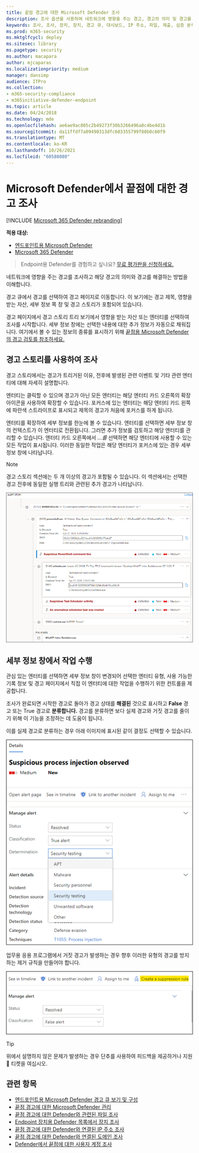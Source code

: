 ```yaml
---
title: 끝점 경고에 대한 Microsoft Defender 조사
description: 조사 옵션을 사용하여 네트워크에 영향을 주는 경고, 경고의 의미 및 경고를 해결하는 방법에 대한 세부 정보를 얻을 수 있습니다.
keywords: 조사, 조사, 장치, 장치, 경고 큐, 대시보드, IP 주소, 파일, 제출, 심층 분석, 타임라인, 검색, 도메인, URL, IP
ms.prod: m365-security
ms.mktglfcycl: deploy
ms.sitesec: library
ms.pagetype: security
ms.author: macapara
author: mjcaparas
ms.localizationpriority: medium
manager: dansimp
audience: ITPro
ms.collection:
- m365-security-compliance
- m365initiative-defender-endpoint
ms.topic: article
ms.date: 04/24/2018
ms.technology: mde
ms.openlocfilehash: ae6ae9ac805c2b49273f30b3266496a8c4be4d1b
ms.sourcegitcommit: da11ffdf7a09490313dfc603355799f80b0c60f9
ms.translationtype: MT
ms.contentlocale: ko-KR
ms.lasthandoff: 10/26/2021
ms.locfileid: "60588080"
---
```

# <a name="investigate-alerts-in-microsoft-defender-for-endpoint"></a>Microsoft Defender에서 끝점에 대한 경고 조사

[!INCLUDE [Microsoft 365 Defender rebranding](../../includes/microsoft-defender.md)]

**적용 대상:**
- [엔드포인트용 Microsoft Defender](https://go.microsoft.com/fwlink/p/?linkid=2154037)
- [Microsoft 365 Defender](https://go.microsoft.com/fwlink/?linkid=2118804)

> Endpoint용 Defender를 경험하고 싶나요? [무료 평가판을 신청하세요.](https://signup.microsoft.com/create-account/signup?products=7f379fee-c4f9-4278-b0a1-e4c8c2fcdf7e&ru=https://aka.ms/MDEp2OpenTrial?ocid=docs-wdatp-investigatealerts-abovefoldlink)

네트워크에 영향을 주는 경고를 조사하고 해당 경고의 의미와 경고를 해결하는 방법을 이해합니다.

경고 큐에서 경고를 선택하여 경고 페이지로 이동합니다. 이 보기에는 경고 제목, 영향을 받는 자산, 세부 정보 쪽 창 및 경고 스토리가 포함되어 있습니다.

경고 페이지에서 경고 스토리 트리 보기에서 영향을 받는 자산 또는 엔터티를 선택하여 조사를 시작합니다. 세부 정보 창에는 선택한 내용에 대한 추가 정보가 자동으로 채워집니다. 여기에서 볼 수 있는 정보의 종류를 표시하기 위해 [끝점용 Microsoft Defender의 경고 검토를 참조하세요.](/microsoft-365/security/defender-endpoint/review-alerts)

## <a name="investigate-using-the-alert-story"></a>경고 스토리를 사용하여 조사

경고 스토리에서는 경고가 트리거된 이유, 전후에 발생된 관련 이벤트 및 기타 관련 엔터티에 대해 자세히 설명합니다.

엔터티는 클릭할 수 있으며 경고가 아닌 모든 엔터티는 해당 엔터티 카드 오른쪽의 확장 아이콘을 사용하여 확장할 수 있습니다. 포커스에 있는 엔터티는 해당 엔터티 카드 왼쪽에 파란색 스트라이프로 표시되고 제목의 경고가 처음에 포커스를 하게 됩니다.

엔터티를 확장하여 세부 정보를 한눈에 볼 수 있습니다. 엔터티를 선택하면 세부 정보 창의 컨텍스트가 이 엔터티로 전환됩니다. 그러면 추가 정보를 검토하고 해당 엔터티를 관리할 수 있습니다. 엔터티 카드 오른쪽에서 *...를* 선택하면 해당 엔터티에 사용할 수 있는 모든 작업이 표시됩니다. 이러한 동일한 작업은 해당 엔터티가 포커스에 있는 경우 세부 정보 창에 나타납니다.

> [!NOTE]
> 경고 스토리 섹션에는 두 개 이상의 경고가 포함될 수 있습니다. 이 섹션에서는 선택한 경고 전후에 동일한 실행 트리와 관련된 추가 경고가 나타납니다.

![포커스가 있는 경고와 일부 확장된 카드가 있는 경고 스토리의 예입니다.](images/alert-story-tree.png)

## <a name="take-action-from-the-details-pane"></a>세부 정보 창에서 작업 수행

관심 있는 엔터티를 선택하면 세부 정보 창이 변경되어 선택한 엔터티 유형, 사용 가능한 기록 정보 및 경고 페이지에서  직접 이 엔터티에 대한 작업을 수행하기 위한 컨트롤을 제공합니다.

조사가 완료되면 시작한 경고로 돌아가 경고 상태를 **해결된** 것으로 표시하고 **False** 경고 또는 True 경고로 **분류합니다.** 경고를 분류하면 보다 실제 경고와 거짓 경고를 줄이기 위해 이 기능을 조정하는 데 도움이 됩니다.

이를 실제 경고로 분류하는 경우 아래 이미지에 표시된 같이 결정도 선택할 수 있습니다.

![해결된 경고 및 결정 드롭다운이 확장된 세부 정보 창의 스니킷입니다.](images/alert-details-resolved-true.png)

업무용 응용 프로그램에서 거짓 경고가 발생하는 경우 향후 이러한 유형의 경고를 방지하는 제거 규칙을 만들어야 합니다.

![제거 규칙이 강조 표시된 세부 정보 창의 작업 및 분류](images/alert-false-suppression-rule.png)

> [!TIP]
> 위에서 설명하지 않은 문제가 발생하는 경우 단추를 사용하여 피드백을 제공하거나 지원 🙂 티켓을 여십시오.


## <a name="related-topics"></a>관련 항목
- [엔드포인트용 Microsoft Defender 경고 큐 보기 및 구성](alerts-queue.md)
- [끝점 경고에 대한 Microsoft Defender 관리](manage-alerts.md)
- [끝점 경고에 대한 Defender와 관련된 파일 조사](investigate-files.md)
- [Endpoint 장치용 Defender 목록에서 장치 조사](investigate-machines.md)
- [끝점 경고에 대한 Defender와 연결된 IP 주소 조사](investigate-ip.md)
- [끝점 경고에 대한 Defender와 연결된 도메인 조사](investigate-domain.md)
- [Defender에서 끝점에 대한 사용자 계정 조사](investigate-user.md)



